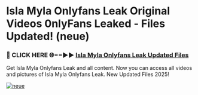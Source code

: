 # Isla Myla Onlyfans Leak Original Videos 0nlyFans Leaked - Files Updated! (neue)

<h3>🔴 CLICK HERE 🌐==►► <a href="https://tinyurl.com/3hn5wdd3" rel="nofollow">Isla Myla Onlyfans Leak Updated Files</a></h3>

Get Isla Myla Onlyfans Leak and all content. Now you can access all videos and pictures of Isla Myla Onlyfans Leak. New Updated Files 2025!

[![neue](https://i.imgur.com/4HnBqBT.gif)](https://tinyurl.com/3hn5wdd3)
